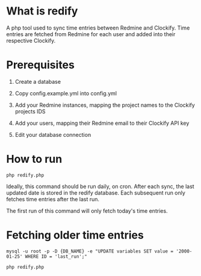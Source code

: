 # What is redify

A php tool used to sync time entries between Redmine and Clockify. Time entries are fetched from Redmine for each user and added into their respective Clockify.

# Prerequisites

1. Create a database

2. Copy config.example.yml into config.yml

3. Add your Redmine instances, mapping the project names to the Clockify projects IDS

4. Add your users, mapping their Redmine email to their Clockify API key

5. Edit your database connection

# How to run

`php redify.php`

Ideally, this command should be run daily, on cron. After each sync, the last updated date is stored in the redify database. Each subsequent run only fetches time entries after the last run.

The first run of this command will only fetch today's time entries.

# Fetching older time entries

`mysql -u root -p -D {DB_NAME} -e "UPDATE variables SET value = '2000-01-25' WHERE ID = 'last_run';"`

`php redify.php`
